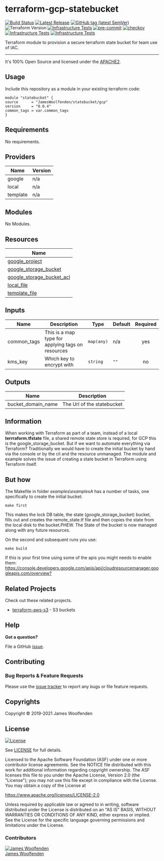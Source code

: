 # terraform-gcp-statebucket

[![Build Status](https://github.com/JamesWoolfenden/terraform-gcp-statebucket//workflows/Verify%20and%20Bump/badge.svg?branch=master)](https://github.com/JamesWoolfenden/terraform-gcp-statebucket)
[![Latest Release](https://img.shields.io/github/release/JamesWoolfenden/terraform-gcp-statebucket.svg)](https://github.com/JamesWoolfenden/terraform-gcp-statebucket/releases/latest)
[![GitHub tag (latest SemVer)](https://img.shields.io/github/tag/JamesWoolfenden/terraform-gcp-statebucket.svg?label=latest)](https://github.com/JamesWoolfenden/terraform-gcp-statebucket/releases/latest)
![Terraform Version](https://img.shields.io/badge/tf-%3E%3D0.14.0-blue.svg)
[![Infrastructure Tests](https://www.bridgecrew.cloud/badges/github/JamesWoolfenden/terraform-gcp-statebucket/cis_aws)](https://www.bridgecrew.cloud/link/badge?vcs=github&fullRepo=JamesWoolfenden%2Fterraform-gcp-statebucket&benchmark=CIS+AWS+V1.2)
[![pre-commit](https://img.shields.io/badge/pre--commit-enabled-brightgreen?logo=pre-commit&logoColor=white)](https://github.com/pre-commit/pre-commit)
[![checkov](https://img.shields.io/badge/checkov-verified-brightgreen)](https://www.checkov.io/)
[![Infrastructure Tests](https://www.bridgecrew.cloud/badges/github/jameswoolfenden/terraform-gcp-statebucket/general)](https://www.bridgecrew.cloud/link/badge?vcs=github&fullRepo=JamesWoolfenden%2Fterraform-gcp-statebucket&benchmark=INFRASTRUCTURE+SECURITY)
[![Infrastructure Tests](https://www.bridgecrew.cloud/badges/github/jameswoolfenden/terraform-gcp-statebucket/cis_gcp)](https://www.bridgecrew.cloud/link/badge?vcs=github&fullRepo=JamesWoolfenden%2Fterraform-gcp-statebucket&benchmark=CIS+GCP+V1.1)

Terraform module to provision a secure terraform state bucket for team use of IAC.

---

It's 100% Open Source and licensed under the [APACHE2](LICENSE).

## Usage

Include this repository as a module in your existing terraform code:

```hcl
module "statebucket" {
source      = "JamesWoolfenden/statebucket/gcp"
version     = "0.0.4"
common_tags = var.common_tags
}
```

<!-- BEGINNING OF PRE-COMMIT-TERRAFORM DOCS HOOK -->
## Requirements

No requirements.

## Providers

| Name | Version |
|------|---------|
| google | n/a |
| local | n/a |
| template | n/a |

## Modules

No Modules.

## Resources

| Name |
|------|
| [google_project](https://registry.terraform.io/providers/hashicorp/google/latest/docs/data-sources/project) |
| [google_storage_bucket](https://registry.terraform.io/providers/hashicorp/google/latest/docs/resources/storage_bucket) |
| [google_storage_bucket_acl](https://registry.terraform.io/providers/hashicorp/google/latest/docs/resources/storage_bucket_acl) |
| [local_file](https://registry.terraform.io/providers/hashicorp/local/latest/docs/resources/file) |
| [template_file](https://registry.terraform.io/providers/hashicorp/template/latest/docs/data-sources/file) |

## Inputs

| Name | Description | Type | Default | Required |
|------|-------------|------|---------|:--------:|
| common\_tags | This is a map type for applying tags on resources | `map(any)` | n/a | yes |
| kms\_key | Which key to encrypt with | `string` | `""` | no |

## Outputs

| Name | Description |
|------|-------------|
| bucket\_domain\_name | The Url of the statebucket |
<!-- END OF PRE-COMMIT-TERRAFORM DOCS HOOK -->

## Information

When working with Terraform as part of a team, instead of a local **terrraform.tfstate** file, a shared remote state store is required, for GCP this is the google_storage_bucket.
But if we want to automate everything via Terraform? Traditionally we would have to create the initial bucket by hand via the console or by the cli and the resource unmanaged.
The module and example solves the issue of creating a state bucket in Terraform using Terraform itself.

## But how

The Makefile in folder _examples\examplesA_ has a number of tasks, one specifically to create the initial bucket:

```make
make first
```

This makes the lock DB table, the state (google_storage_bucket) bucket, fills out and creates the remote_state.tf file and then copies the state from the local disk to the bucket.PHEW. The State of the bucket is now managed along with any future resources.

On the second and subsequent runs you use:

```make
make build
```

If this is your first time using some of the apis you might needs to enable them:
<https://console.developers.google.com/apis/api/cloudresourcemanager.googleapis.com/overview?>

## Related Projects

Check out these related projects.

- [terraform-aws-s3](https://github.com/jameswoolfenden/terraform-aws-s3) - S3 buckets

## Help

**Got a question?**

File a GitHub [issue](https://github.com/JamesWoolfenden/terraform-gcp-statebucket/issues).

## Contributing

### Bug Reports & Feature Requests

Please use the [issue tracker](https://github.com/JamesWoolfenden/terraform-gcp-statebucket/issues) to report any bugs or file feature requests.

## Copyrights

Copyright © 2019-2021 James Woolfenden

## License

[![License](https://img.shields.io/badge/License-Apache%202.0-blue.svg)](https://opensource.org/licenses/Apache-2.0)

See [LICENSE](LICENSE) for full details.

Licensed to the Apache Software Foundation (ASF) under one
or more contributor license agreements. See the NOTICE file
distributed with this work for additional information
regarding copyright ownership. The ASF licenses this file
to you under the Apache License, Version 2.0 (the
"License"); you may not use this file except in compliance
with the License. You may obtain a copy of the License at

<https://www.apache.org/licenses/LICENSE-2.0>

Unless required by applicable law or agreed to in writing,
software distributed under the License is distributed on an
"AS IS" BASIS, WITHOUT WARRANTIES OR CONDITIONS OF ANY
KIND, either express or implied. See the License for the
specific language governing permissions and limitations
under the License.

### Contributors

[![James Woolfenden][jameswoolfenden_avatar]][jameswoolfenden_homepage]<br/>[James Woolfenden][jameswoolfenden_homepage]

[jameswoolfenden_homepage]: https://github.com/jameswoolfenden
[jameswoolfenden_avatar]: https://github.com/jameswoolfenden.png?size=150
[github]: https://github.com/jameswoolfenden
[linkedin]: https://www.linkedin.com/in/jameswoolfenden/
[twitter]: https://twitter.com/JimWoolfenden
[share_twitter]: https://twitter.com/intent/tweet/?text=terraform-gcp-statebucket&url=https://github.com/JamesWoolfenden/terraform-gcp-statebucket
[share_linkedin]: https://www.linkedin.com/shareArticle?mini=true&title=terraform-gcp-statebucket&url=https://github.com/JamesWoolfenden/terraform-gcp-statebucket
[share_reddit]: https://reddit.com/submit/?url=https://github.com/JamesWoolfenden/terraform-gcp-statebucket
[share_facebook]: https://facebook.com/sharer/sharer.php?u=https://github.com/JamesWoolfenden/terraform-gcp-statebucket
[share_email]: mailto:?subject=terraform-gcp-statebucket&body=https://github.com/JamesWoolfenden/terraform-gcp-statebucket
